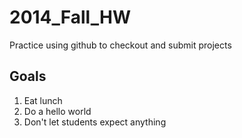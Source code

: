 2014_Fall_HW
============

Practice using github to checkout and submit projects

Goals
-----

1. Eat lunch
2. Do a hello world
3. Don't let students expect anything

